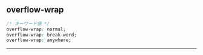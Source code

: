 

## overflow-wrap

```css
/* キーワード値 */
overflow-wrap: normal;
overflow-wrap: break-word;
overflow-wrap: anywhere;
```

---

[overflow-wrap]: https://developer.mozilla.org/ja/docs/Web/CSS/overflow-wrap

